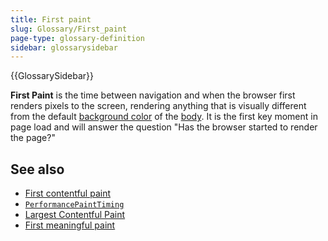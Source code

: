 ```yaml
---
title: First paint
slug: Glossary/First_paint
page-type: glossary-definition
sidebar: glossarysidebar
---
```


{{GlossarySidebar}}

**First Paint** is the time between navigation and when the browser first renders pixels to the screen, rendering anything that is visually different from the default [background color](/en-US/docs/Web/CSS/background-color) of the [body](/en-US/docs/Web/API/Document/body). It is the first key moment in page load and will answer the question "Has the browser started to render the page?"

## See also

- [First contentful paint](/en-US/docs/Glossary/First_contentful_paint)
- [`PerformancePaintTiming`](/en-US/docs/Web/API/PerformancePaintTiming)
- [Largest Contentful Paint](/en-US/docs/Glossary/Largest_contentful_paint)
- [First meaningful paint](/en-US/docs/Glossary/First_meaningful_paint)
